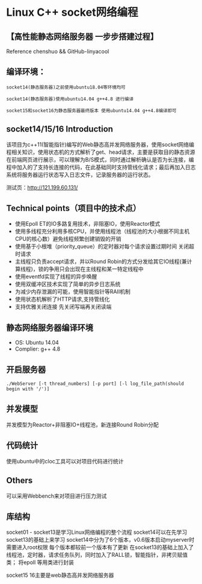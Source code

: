 ﻿# Linux C++ socket网络编程
## 【高性能静态网络服务器 一步步搭建过程】
Reference chenshuo && GitHub-linyacool
## 编译环境：

	socket14(静态服务器)之前使用ubuntu18.04等环境均可

	socket14(静态服务器)使用ubuntu14.04 g++4.8 进行编译

	socket15和socket16为静态服务器最终版本 使用ubuntu14.04 g++4.8编译即可

## socket14/15/16 Introduction  

 该项目为c++11(智能指针)编写的Web静态高并发网络服务器，使用socket网络编程相关知识，使用状态机的方式解析了get、head请求，主要是获取目的静态资源在前端网页进行展示，可以理解为B/S模式，同时通过解析确认是否为长连接，编程中加入的了支持长连接的代码，在此基础同时支持管线化请求；最后再加入日志系统将服务器运行状态写入日志文件，记录服务器的运行状态。  

测试页：http://121.199.60.131/

## Technical points（项目中的技术点）
* 使用Epoll ET的IO多路复用技术，非阻塞IO，使用Reactor模式
* 使用多线程充分利用多核CPU，并使用线程池（线程池的大小根据不同主机CPU的核心数）避免线程频繁创建销毁的开销
* 使用基于小根堆（priority_queue）的定时器对每个请求设置过期时间 关闭超时请求
* 主线程只负责accept请求，并以Round Robin的方式分发给其它IO线程(兼计算线程)，锁的争用只会出现在主线程和某一特定线程中
* 使用eventfd实现了线程的异步唤醒
* 使用双缓冲区技术实现了简单的异步日志系统
* 为减少内存泄漏的可能，使用智能指针等RAII机制
* 使用状态机解析了HTTP请求,支持管线化
* 支持优雅关闭连接 先关闭写端再关闭读端

## 静态网络服务器编译环境
* OS: Ubuntu 14.04
* Complier: g++ 4.8	

## 开启服务器

	./WebServer [-t thread_numbers] [-p port] [-l log_file_path(should begin with '/')]

## 并发模型

并发模型为Reactor+非阻塞IO+线程池，新连接Round Robin分配

## 代码统计
使用ubuntu中的cloc工具可以对项目代码进行统计


## Others
可以采用Webbench来对项目进行压力测试

## 库结构  
socket01 - socket13是学习Linux网络编程的整个流程 
socket14可以在先学习socket13的基础上来学习
socket14中分为了6个版本，v0.6版本启动myserver时需要进入root权限
每个版本都较前一个版本有了更新 在socket13的基础上加入了线程池，定时器，请求任务队列，同时加入了RALL锁，智能指针，非拷贝赋值类；
将epoll 等用类进行封装

socket15 16主要是web静态高并发网络服务器




